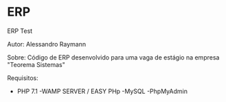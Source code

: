# ERP
ERP Test



Autor:
Alessandro  Raymann

Sobre:
Código de ERP desenvolvido para  uma vaga de estágio na empresa "Teorema Sistemas"

Requisitos:
- PHP 7.1
-WAMP SERVER / EASY PHp
-MySQL
-PhpMyAdmin

